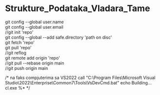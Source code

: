 # Strukture_Podataka_Vladara_Tame

git config --global user.name  
git config --global user.email  
//git init 'repo'  
git config --global --add safe.directory 'path on disc'  
git fetch 'repo'  
git pull 'repo'  
//git reflog  
git remote add origin 'repo'  
//git pull --rebase origin main  
//git push origin main  

/*
na faks compjuterima sa VS2022
call "C:\Program Files\Microsoft Visual Studio\2022\Enterprise\Common7\Tools\VsDevCmd.bat"
echo Building...
cl.exe %*
*/